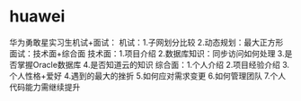# huawei
华为勇敢星实习生机试+面试：
机试：1.子网划分比较
      2.动态规划：最大正方形
面试：技术面+综合面
  技术面：1.项目介绍
         2.数据库知识：同步访问如何处理
         3.是否掌握Oracle数据库
         4.是否知道云的知识
  综合面：1.个人介绍
         2.项目经验介绍
         3.个人性格+爱好
         4.遇到的最大的挫折
         5.如何应对需求变更
         6.如何管理团队
         7.个人代码能力需继续提升
